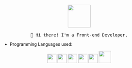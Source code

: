 <p align="center">
  <img src="https://i.pinimg.com/originals/b3/9b/16/b39b168a37a070bdc9d96eb125bd4e20.gif" width="75px">
   <br><br>
  <samp>
    👋 Hi there! I'm a Front-end Developer.
  </samp>
</p>

- Programming Languages used:

<div align="center">
 <img src = 'https://github.com/str0ng1/str0ng1/blob/master/images/js.svg' width='30'/> 
  <img src = 'https://github.com/str0ng1/str0ng1/blob/master/images/python.svg' height='30'/>
  <img src = 'https://github.com/str0ng1/str0ng1/blob/master/images/html.svg' width='30'/>
  <img src = 
'https://github.com/str0ng1/str0ng1/blob/master/images/css.svg' width='30'/> 
  <img src = 
'https://github.com/str0ng1/str0ng1/blob/master/images/c-original.svg' width='30'/> 
  <img src = 
'https://github.com/str0ng1/RaghavK16/blob/master/images/php.svg' width='40'/>
</div>
